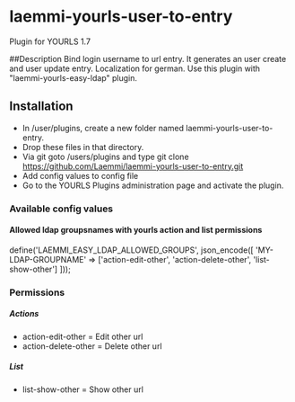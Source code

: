# laemmi-yourls-user-to-entry
Plugin for YOURLS 1.7

##Description
Bind login username to url entry. It generates an user create and user update entry. Localization for german.
Use this plugin with "laemmi-yourls-easy-ldap" plugin.

## Installation
* In /user/plugins, create a new folder named laemmi-yourls-user-to-entry.
* Drop these files in that directory.
* Via git goto /users/plugins and type git clone https://github.com/Laemmi/laemmi-yourls-user-to-entry.git
* Add config values to config file
* Go to the YOURLS Plugins administration page and activate the plugin.

### Available config values
#### Allowed ldap groupsnames with yourls action and list permissions
define('LAEMMI_EASY_LDAP_ALLOWED_GROUPS', json_encode([
    'MY-LDAP-GROUPNAME' => ['action-edit-other', 'action-delete-other', 'list-show-other']
]));

### Permissions
##### Actions
* action-edit-other = Edit other url
* action-delete-other = Delete other url

##### List
* list-show-other = Show other url

